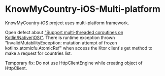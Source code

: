 # KnowMyCountry-iOS-Multi-platform

KnowMyCountry-iOS project uses multi-platform framework. 

Open defect about ["Support multi-threaded coroutines on Kotlin/Native(iOS)"](https://github.com/Kotlin/kotlinx.coroutines/issues/462). There is runtime exception thrown "InvalidMutabilityException: mutation attempt of frozen kotlinx.atomicfu.AtomicRef" when access the Ktor client's get method to make a request for countries list.


Temporary fix: Do not use HttpClientEngine while creating object of HttpClient. 
